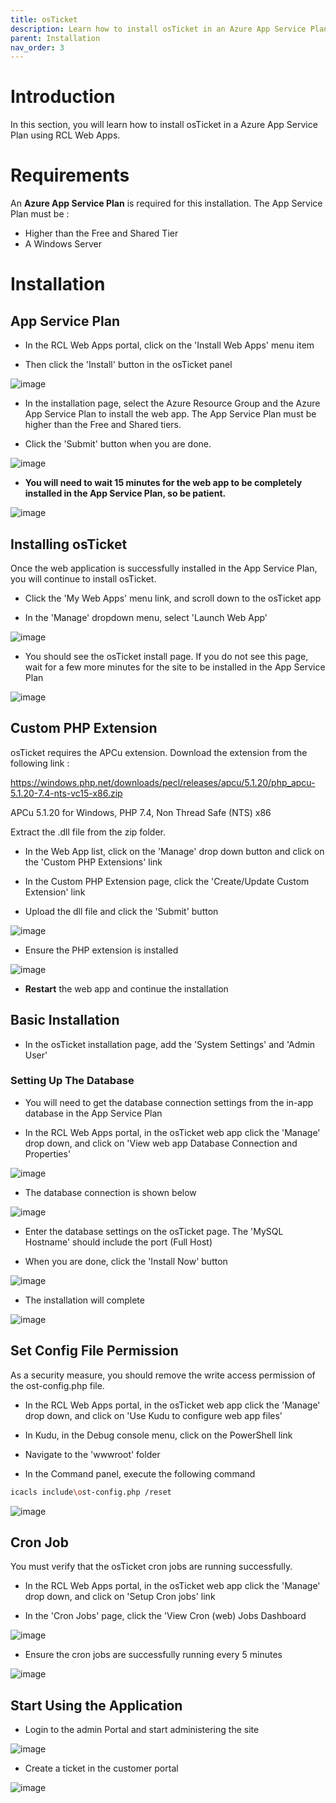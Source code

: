 ```yaml
---
title: osTicket
description: Learn how to install osTicket in an Azure App Service Plan using RCL Web Apps
parent: Installation
nav_order: 3
---
```


# Introduction

In this section, you will learn how to install osTicket in a Azure App Service Plan using RCL Web Apps.

# Requirements

An **Azure App Service Plan** is required for this installation. The App Service Plan must be :

- Higher than the Free and Shared Tier
- A Windows Server

# Installation

## App Service Plan

- In the RCL Web Apps portal, click on the 'Install Web Apps' menu item

- Then click the 'Install' button in the osTicket panel

![image](../images/installation/osticket-install.png)

- In the installation page, select the Azure Resource Group and the Azure App Service Plan to install the web app. The App Service Plan must be higher than the Free and Shared tiers.

- Click the 'Submit' button when you are done.

![image](../images/installation/webapp-install.png)

- **You will need to wait 15 minutes for the web app to be completely installed in the App Service Plan, so be patient.**

![image](../images/installation/operation-submitted.png)

## Installing osTicket

Once the web application is successfully installed in the App Service Plan, you will continue to install osTicket.

- Click the 'My Web Apps' menu link, and scroll down to the osTicket app

- In the 'Manage' dropdown menu, select 'Launch Web App'

![image](../images/installation/osticket-manage.png)

- You should see the osTicket install page. If you do not see this page, wait for a few more minutes for the site to be installed in the App Service Plan

![image](../images/installation/osticket-install-requirements.png)

## Custom PHP Extension

osTicket requires the APCu extension. Download the extension from the following link :

https://windows.php.net/downloads/pecl/releases/apcu/5.1.20/php_apcu-5.1.20-7.4-nts-vc15-x86.zip

APCu 5.1.20 for Windows, PHP 7.4, Non Thread Safe (NTS) x86

Extract the .dll file from the zip folder.

- In the Web App list, click on the 'Manage' drop down button and click on the 'Custom PHP Extensions' link

- In the Custom PHP Extension page, click the 'Create/Update Custom Extension' link

- Upload the dll file and click the 'Submit' button

![image](../images/installation/osticket-custom-php-setting.png)


- Ensure the PHP extension is installed

![image](../images/installation/osticket-custom-php-setting-list.png)

- **Restart** the web app and continue the installation

## Basic Installation

- In the osTicket installation page, add the 'System Settings' and 'Admin User'

### Setting Up The Database

- You will need to get the database connection settings from the in-app database in the App Service Plan

- In the RCL Web Apps portal, in the osTicket web app click the 'Manage' drop down, and click on 'View web app Database Connection and Properties'

![image](../images/installation/webapp-db-conn.png)

- The database connection is shown below

![image](../images/installation/webapp-db-conn2.png)

- Enter the database settings on the osTicket page. The 'MySQL Hostname' should include the port (Full Host)

- When you are done, click the 'Install Now' button

![image](../images/installation/osticket-install-db-conn.png)

- The installation will complete

![image](../images/installation/osticket-install-complete.png)

## Set Config File Permission

As a security measure, you should remove the write access permission of the ost-config.php file.

- In the RCL Web Apps portal, in the osTicket web app click the 'Manage' drop down, and click on 'Use Kudu to configure web app files'

- In Kudu, in the Debug console menu, click on the PowerShell link

- Navigate to the 'wwwroot' folder

- In the Command panel, execute the following command

```bash
icacls include\ost-config.php /reset
```

![image](../images/installation/osticket-config-file.png)

## Cron Job

You must verify that the osTicket cron jobs are running successfully.

- In the RCL Web Apps portal, in the osTicket web app click the 'Manage' drop down, and click on 'Setup Cron jobs' link

- In the 'Cron Jobs' page, click the 'View Cron (web) Jobs Dashboard

![image](../images/installation/espocrm-cron-job.png)

- Ensure the cron jobs are successfully running every 5 minutes

![image](../images/installation/espocrm-cron-job-dashboard.png)

## Start Using the Application

- Login to the admin Portal and start administering the site

![image](../images/installation/osticket-admin-portal.png)

- Create a ticket in the customer portal

![image](../images/installation/osticket-customer-portal.png)


